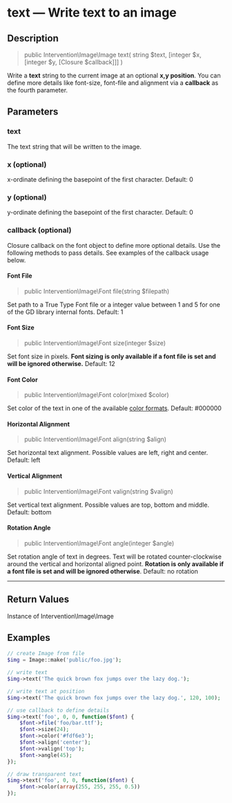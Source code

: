 # text — Write text to an image

## Description

> public Intervention\Image\Image text( string $text, [integer $x, [integer $y, [Closure $callback]]] )

Write a **text** string to the current image at an optional **x,y position**. You can define more details like font-size, font-file and alignment via a **callback** as the fourth parameter.


## Parameters

### text
The text string that will be written to the image.

### x (optional)
x-ordinate defining the basepoint of the first character. Default: 0

### y (optional)
y-ordinate defining the basepoint of the first character. Default: 0

### callback (optional)
Closure callback on the font object to define more optional details. Use the following methods to pass details. See examples of the callback usage below.

#### Font File

> public Intervention\Image\Font file(string $filepath)

Set path to a True Type Font file or a integer value between 1 and 5 for one of the GD library internal fonts. Default: 1

#### Font Size

> public Intervention\Image\Font size(integer $size)

Set font size in pixels. **Font sizing is only available if a font file is set and will be ignored otherwise.** Default: 12

#### Font Color

> public Intervention\Image\Font color(mixed $color)

Set color of the text in one of the available <a href="<?php echo route('doc', array('/formats/color')) ?>">color formats</a>. Default: #000000

#### Horizontal Alignment

> public Intervention\Image\Font align(string $align)

Set horizontal text alignment. Possible values are left, right and center. Default: left

#### Vertical Alignment

> public Intervention\Image\Font valign(string $valign)

Set vertical text alignment. Possible values are top, bottom and middle. Default: bottom

#### Rotation Angle

> public Intervention\Image\Font angle(integer $angle)

Set rotation angle of text in degrees. Text will be rotated counter-clockwise around the vertical and horizontal aligned point. **Rotation is only available if a font file is set and will be ignored otherwise**. Default: no rotation

---

## Return Values
Instance of Intervention\Image\Image

<a name="examples"></a>

## Examples

```php
// create Image from file
$img = Image::make('public/foo.jpg');

// write text
$img->text('The quick brown fox jumps over the lazy dog.');

// write text at position
$img->text('The quick brown fox jumps over the lazy dog.', 120, 100);

// use callback to define details
$img->text('foo', 0, 0, function($font) {
    $font->file('foo/bar.ttf');
    $font->size(24);
    $font->color('#fdf6e3');
    $font->align('center');
    $font->valign('top');
    $font->angle(45);
});

// draw transparent text
$img->text('foo', 0, 0, function($font) {
    $font->color(array(255, 255, 255, 0.5))
});
```

